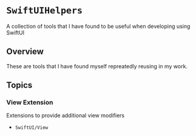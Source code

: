 # ``SwiftUIHelpers``

A collection of tools that I have found to be useful when developing using SwiftUI

## Overview

These are tools that I have found myself repreatedly reusing in my work.

## Topics

### View Extension

Extensions to provide additional view modifiers
- ``SwiftUI/View``

